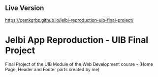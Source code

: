 ## Live Version

https://cemkgrbz.github.io/jelbi-reproduction-uib-final-project/

# Jelbi App Reproduction - UIB Final Project

Final Project of the UIB Module of the Web Development course - (Home Page, Header and Footer parts created by me)
